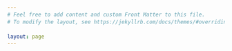 ```yaml
---
# Feel free to add content and custom Front Matter to this file.
# To modify the layout, see https://jekyllrb.com/docs/themes/#overriding-theme-defaults

layout: page
---
```


<html lang="en">
 
<head>
    <meta charset="UTF-8">
    <meta http-equiv="X-UA-Compatible" content="IE=edge">
    <meta name="viewport" content="width=device-width, initial-scale=1.0">
    <title>Document</title>
    <style>
        img {
            width: 721px;
            height: 455px
        }
        
        .focus {
            position: relative;
            width: 721px;
            height: 455px;
            background-color: white;
            padding-left: 0px;
            overflow: hidden;
        }
        /* 父盒子宽度比较小，而liimg里面加起来宽度很大，不能一行显示，就会竖着显示 */
        /* 解决：把ul的宽度设置的大一点 */
        
        .focus ul li {
            float: left;
            list-style: none;
        }
        
        .focus ul {
            width: 400%;
            position: absolute;
            left: 0px;
            top: 0px;
            margin: 0px;
            padding: 0px
        }
        
        .arrow-l,
        .arrow-r {
            /* display: none; */
            background: rgba(0, 0, 0, 0.3);
            position: absolute;
            top: 50%;
            margin-top: -20px;
            width: 24px;
            height: 24px;
            text-decoration: none;
            z-index: 7;
            color: white;
            text-align: center;
            line-height: 24px;
        }
        
        .arrow-l {
            left: 0px;
        }
        
        .arrow-r {
            right: 0px
        }
        
        .circle {
            width: 90px;
            height: 40px;
            position: absolute;
            bottom: 0px;
            left: 245px;
            /* margin: 0px;
            padding: 0px; */
            z-index: 1;
            text-align: center;
            line-height: 40px;
        }
        
        .circle li {
            width: 30px;
            height: 30px;
            float: left;
            list-style: circle;
            color: white;
        }
        
        .circle .current {
            list-style: disc
        }
    </style>
    <script src="js/animate.js"></script>
    <!-- 注意顺序 -->
    <script src="js/index.js"></script>
</head>
 
<body>
    <div class="focus">
        <a href="javascript:;" class="arrow-l">←</a>
        <a href="javascript:;" class="arrow-r">→</a>
        <!-- 核心滚动区域 -->
        <!-- 要让所有图片排在一行显示，不要什么都用div解决 -->
        <ul>
				<li>
					<a href="#"><img src="imgs/research_images/slumgullion_sar_2018_modified_compressed.jpg" alt=""></a>
				</li>
				<li>
					<a href="#"><img src="imgs/research_images/SLV_aquifer_compressed.jpg" alt=""></a>
				</li>
				<li>
					<a href="#"><img src="imgs/research_images/slumgullion_oli_2019268_modified_compressed.png" alt=""></a>
				</li> 
        </ul>
        <ol class="circle">
 
        </ol>
    </div>
</body>
 
</html>


We are the Geohazards and Shallow Processes Remote Sensing Lab (GSPRS) at Peking University. We focus on using remote sensing tools, e.g., Synthetic Aperture Radar (SAR), to characterize ground deformation and land alternations associated with geohazards and surface processes in terrestrial planets. We have been working on mapping, monitoring, and modeling landslides, aquifers, dams, mines, coasts, earthquakes, extreme precipitation events, etc. We are dedicated to investigating their natural or anthropogenic triggerings and environmental forcings using statistical, analytical, numerical models and artificial intelligence (AI). Our multidisciplinary research spans the fields of geomatics, geophysics, hydrology, geology, tectonics, climate change, civil and environmental engineering, and computer science.

We are always looking for highly motivated students and postdocs to join our lab. Please contact PI Xie Hu if you are interested.

**NEWS**

<body>
    <p>The next application to <a href="https://postdocs.pku.edu.cn/tzgg/134998.htm" target="_blank"><i>Boya Postdoc Fellowship at Peking University</i></a> is due in mid-October. We have interesting research data and topics to help strengthen your academic profile and career development! The package includes good benefits in housing and healthcare as well as the national leading educational resources for kids.</p>
    <br>
    <table>
        <tbody>
            <tr>
                <td>12/2022</td>
                <td>Yuqi was awarded the Best Presentation Award in 2022 International Graduate Workshop on GeoInformatics. Big Congrats!</td>
            </tr>
            <tr>
                <td>10/2022</td>
                <td>Xie obtained a National grant on natural hazards research.</td>
            </tr>
	    <tr>
                <td>9/2022</td>
                <td>Xie obtained the <a href="https://eos.org/agu-news/2022-agu-section-awardees-and-named-lecturers" target="_blank">2022 AGU Natural Hazards Early Career Award</a>. Read <a href="https://mp.weixin.qq.com/s/YTeDEQdhrV15d6SxjbNf-w" target="_blank"><i>News</i></a>!</td>
            </tr>
            <tr>
                <td>&nbsp;</td> 
                <td>Xiao was awarded the 3-minute thesis/dissertation competition at the University of Houston. Big Congrats!</td>
            </tr>
            <tr>
                <td>&nbsp;</td> 
                <td>Yuqi and Penghui officially started their graduate program at PKU. Big Welcome!</td>
            </tr>
            <tr>
                <td>8/2022</td>
                <td>Xiao published her <a href="https://doi.org/10.1029/2022GL099119" target="_blank"><i>GRL</i></a> paper on quantifying large-scale snow depth during the winter storm and national major disaster across Texas in Feb. 2022 using SAR scenes and machine learning methods. Big Congrats!</td>
            </tr>
            <tr>
                <td>&nbsp;</td> 
                <td>Xie co-hosted the Hydroclimate Hazards section and Xiao gave a talk in 2022 CYWater on 8/28.</td>
            </tr>
            <tr>
                <td>7/2022</td>
                <td>Yongxuan Ran (undergrad from Wuhan University) and Yiling Lin (undergrad from Beijing Normal University) joined the GSPRS lab and will start their graduate program officially next fall.</td>
            </tr>
            <tr>
                <td>5/2022</td>
                <td>Our 2022 EGU session <a href="https://meetingorganizer.copernicus.org/EGU22/session/43347" target="_blank"><i>Remote Sensing Big Data Analysis and Applications in Geoscience</i></a> leading by <a href="https://research.utwente.nl/en/persons/ling-chang" target="_blank">Dr. Ling Chang</a> from ITC, <a href="https://www.gfz-potsdam.de/en/staff/mahdi.motagh" target="_blank">Dr. Mahdi Motagh</a> from GFZ, <a href="https://www.tudelft.nl/en/ceg/about-faculty/departments/geoscience-remote-sensing/staff/scientific-staff/profdrir-rf-ramon-hanssen/" target="_blank">Dr. Ramon Hanssen</a> from Delft, <a href="https://www.professoren.tum.de/en/zhu-xiaoxiang/" target="_blank">Dr. Xiaoxiang Zhu</a> from TUM, and Dr. Xie Hu from PKU held successfully. Xiao, Yuqi, and Xie gave their presentations.</td>
            </tr>
            <tr>
                <td>4/2022</td>
                <td>We invited Dr. Lin Liu from CNHK to give a virtual talk on 4/26.</td>
            </tr>
            <tr>
                <td>&nbsp;</td> 
                <td>Chao's paper on landslide hazard mapping in the Three Gorges Reservoir Area was published in <a href="https://doi.org/10.1007/s10346-021-01796-1" target="_blank"><i>Landslides</i></a>.</td>
            </tr>
            <tr>
                <td>&nbsp;</td> 
                <td>Penghui joined the lab as a Research Assistant.</td>
            </tr>
            <tr>
                <td>2/2022</td>
                <td>Awarded the PAZ's satellite imagery program: Joint DLR-INTA Scientific Announcement of Opportunity.</td>
            </tr> 
            <tr>
                <td>1/2022</td>
                <td>Awarded JAXA's satellite imagery program: The 3rd Research Announcement on the Earth Observations.</td>
            </tr>
            <tr>
                <td>&nbsp;</td> 
                <td>Qingyu started his PhD program at the Southern Methodist University.</td>
            </tr>
            <tr>
                <td>&nbsp;</td> 
                <td>Invited talk in the Forum of Satellite Gravity and Hydrology on 1/15.</td>
            </tr>
            <tr>
                <td> 12/2021 </td>
                <td> Welcome to our AGU poster on the crustal surgery in Yan'an (NH15D-0488) and the 2021 Texas winter storm (GG45B-0411)!</td>
            </tr>
            <tr>
                <td> 11/2021 </td>
                <td>Our paper on machine-learning characterization of the natural and anthropogenic sources of ground deformation in California was published in <a href="https://doi.org/10.1029/2021JB022373" target="_blank"><i>JGR</i></a>.</td>
            </tr>
            <tr>
                <td>&nbsp;</td>
                <td>Our paper on elastic stress perturbations relating to the 2020 M5.7 Magna earthquake from centrurial industrial mine waste transport and surface water variations was accepted by <a href="https://meetingorganizer.copernicus.org/EGU22/session/43347" target="_blank"><i>JGR</i></a>.</td>
            </tr>
            <tr>
                <td> 10/2021 </td>
                <td>Our paper on the unprecedented mountain excavation and city construction in Yan'an China was published in <a href="https://doi.org/10.1029/2021GL095230" target="_blank"><i>GRL</i></a>.</td>
            </tr>
            <tr>
                <td>9/2021</td>
                <td>Virtual seminar talk at UTIG - UT Austin.</td>
            </tr>
            <tr>
                <td>8/2021</td>
                <td>Our paper on the shift of hydrological forcing in the movements of Guobo Slope besides the Laxiwa hydropower station in China was published in <a href="https://doi.org/10.1016/j.rse.2021.112664" target="_blank"><i>RSE</i></a>.</td>
            </tr>
            <tr>
                <td>7/2021</td>
                <td>I moved to Peking University. I'm grateful for all help and kindness from the teams that I was in.</td>
            </tr>
            <tr>
                <td>&nbsp;</td>
                <td>Ground-based InSAR survey at the Slumgullion landslide, CO.</td>
            </tr>
            <tr>
                <td>&nbsp;</td>
                <td>Talk in 2021 CYWater.</td>
            </tr>
            <tr>
                <td>6/2021</td>
                <td>Poster presentation in FRINGE 2021.</td>
            </tr>
            <tr>
                <td>5/2021</td>
                <td>Our paper on phase unwrapping in extraordinary high-gradient scenarios such as at the Slumgullion landslide was published in <a href="https://doi.org/10.1109/TGRS.2021.3081039" target="_blank"><i>IEEE Transactions on Geoscience and Remote Sensing</i></a>.</td>
            </tr>
            <tr>
                <td>&nbsp;</td>
                <td>Seminar talks.</td>
            </tr>
            <tr>
                <td>4/2021</td>
                <td>Our 2021 vEGU session NH6.2 : SAR remote sensing for anthropogenic and natural hazards was held successfully.</td>
            </tr>
            <tr>
                <td>&nbsp;</td>
                <td>Delighted to join the Editorial Board of <a href="https://www.springer.com/journal/24" target="_blank"><i>Pure and Applied Geophysics</i></a>. Welcome to submit!</td>
            </tr>
            <tr>
                <td>3/2021</td>
                <td> Awarded NASA New (Early Career) Investigator Program (NIP) in Earth Science. Read <a href="https://www.egr.uh.edu/news/202103/hu-earns-nasa-funding-award" target="_blank"><i>News</i></a>!</td>
            </tr>
            <tr>
                <td>2/2021</td>
                <td>Our paper led by Dr. Guoqiang Shi on decadal spatiotemporal ground deformation in response to the restrictions of groundwater pumping in Suzhou, China was published in <a href="https://doi.org/10.1016/j.rse.2021.112327" target="_blank"><i>RSE</i></a>.</td>
            </tr>
            <tr>
                <td>1/2021</td>
                <td>Seminar talks.</td>
            </tr>
        </tbody>
    </table>
    <br>
    <br>
    <br>
    <br>
</body>
